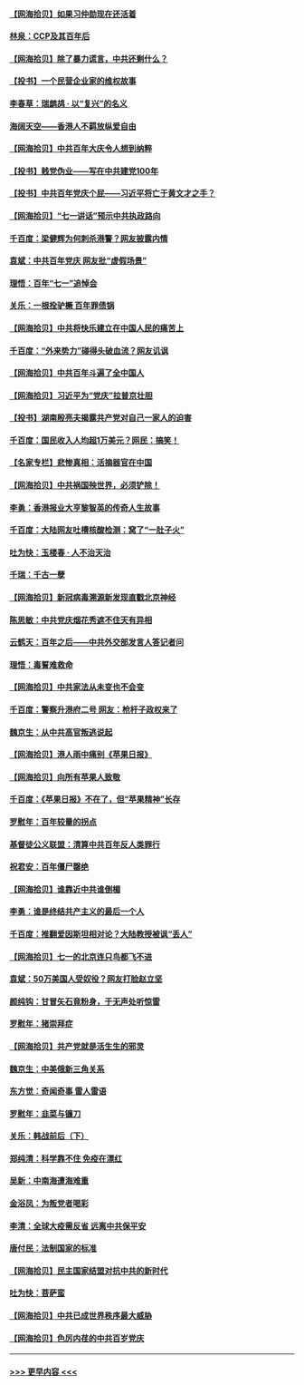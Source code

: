 #### [【网海拾贝】如果习仲勋现在还活着](../pages/nsc993/n13073410.md?t=07080701) 
#### [林泉：CCP及其百年后](../pages/nsc993/n13073226.md?t=07080701) 
#### [【网海拾贝】除了暴力谎言，中共还剩什么？](../pages/nsc993/n13071082.md?t=07080701) 
#### [【投书】一个民营企业家的维权故事](../pages/nsc993/n13070932.md?t=07080701) 
#### [李春草：瑞鹧鸪 · 以“复兴”的名义](../pages/nsc993/n13069984.md?t=07080701) 
#### [海阔天空——香港人不羁放纵爱自由](../pages/nsc993/n13069407.md?t=07080701) 
#### [【网海拾贝】中共百年大庆令人想到纳粹](../pages/nsc993/n13068483.md?t=07080701) 
#### [【投书】贱党伪业——写在中共建党100年](../pages/nsc993/n13067843.md?t=07080701) 
#### [【投书】中共百年党庆个屁——习近平将亡于黄文才之手？](../pages/nsc993/n13067425.md?t=07080701) 
#### [【网海拾贝】“七一讲话”预示中共执政路向](../pages/nsc993/n13066434.md?t=07080701) 
#### [千百度：梁健辉为何刺杀港警？网友披露内情](../pages/nsc993/n13066979.md?t=07080701) 
#### [袁斌：中共百年党庆 网友批“虚假场景”](../pages/nsc993/n13066385.md?t=07080701) 
#### [理悟：百年“七一”追悼会](../pages/nsc993/n13066106.md?t=07080701) 
#### [关乐：一根拴驴橛 百年罪债锅](../pages/nsc993/n13066089.md?t=07080701) 
#### [【网海拾贝】中共将快乐建立在中国人民的痛苦上](../pages/nsc993/n13064939.md?t=07080701) 
#### [千百度：“外来势力”碰得头破血流？网友讥讽](../pages/nsc993/n13064878.md?t=07080701) 
#### [【网海拾贝】中共百年斗遍了全中国人](../pages/nsc993/n13060020.md?t=07080701) 
#### [【网海拾贝】习近平为“党庆”拉普京壮胆](../pages/nsc993/n13057781.md?t=07080701) 
#### [【投书】湖南殷亮夫揭露共产党对自己一家人的迫害](../pages/nsc993/n13057744.md?t=07080701) 
#### [千百度：国民收入人均超1万美元？网民：搞笑！](../pages/nsc993/n13057692.md?t=07080701) 
#### [【名家专栏】悲惨真相：活摘器官在中国](../pages/nsc993/n13056611.md?t=07080701) 
#### [【网海拾贝】中共祸国殃世界，必须铲除！](../pages/nsc993/n13056011.md?t=07080701) 
#### [李勇：香港报业大亨黎智英的传奇人生故事](../pages/nsc993/n13055258.md?t=07080701) 
#### [千百度：大陆网友吐槽核酸检测：窝了“一肚子火”](../pages/nsc993/n13055194.md?t=07080701) 
#### [吐为快：玉楼春 · 人不治天治](../pages/nsc993/n13054028.md?t=07080701) 
#### [千瑞：千古一孽](../pages/nsc993/n13054016.md?t=07080701) 
#### [【网海拾贝】新冠病毒溯源新发现直戳北京神经](../pages/nsc993/n13052425.md?t=07080701) 
#### [陈思敏：中共党庆烟花秀遮不住天有异相](../pages/nsc993/n13052020.md?t=07080701) 
#### [云鹤天：百年之后——中共外交部发言人答记者问](../pages/nsc993/n13051604.md?t=07080701) 
#### [理悟：毒誓难救命](../pages/nsc993/n13051601.md?t=07080701) 
#### [【网海拾贝】中共家法从未变也不会变](../pages/nsc993/n13050366.md?t=07080701) 
#### [千百度：警察升港府二号 网友：枪杆子政权来了](../pages/nsc993/n13050261.md?t=07080701) 
#### [魏京生：从中共高官叛逃说起](../pages/nsc993/n13048997.md?t=07080701) 
#### [【网海拾贝】港人雨中痛别《苹果日报》](../pages/nsc993/n13048941.md?t=07080701) 
#### [【网海拾贝】向所有苹果人致敬](../pages/nsc993/n13046795.md?t=07080701) 
#### [千百度：《苹果日报》不在了，但“苹果精神”长存](../pages/nsc993/n13046703.md?t=07080701) 
#### [罗慰年：百年较量的拐点](../pages/nsc993/n13046542.md?t=07080701) 
#### [基督徒公义联盟：清算中共百年反人类罪行](../pages/nsc993/n13046499.md?t=07080701) 
#### [祝君安：百年僵尸罄绝](../pages/nsc993/n13045595.md?t=07080701) 
#### [【网海拾贝】谁靠近中共谁倒楣](../pages/nsc993/n13044667.md?t=07080701) 
#### [李勇：谁是终结共产主义的最后一个人](../pages/nsc993/n13044397.md?t=07080701) 
#### [千百度：推翻爱因斯坦相对论？大陆教授被讽“丢人”](../pages/nsc993/n13043908.md?t=07080701) 
#### [【网海拾贝】七一的北京连只鸟都飞不进](../pages/nsc993/n13041377.md?t=07080701) 
#### [袁斌：50万美国人受奴役？网友打脸赵立坚](../pages/nsc993/n13041330.md?t=07080701) 
#### [颜纯钩：甘冒矢石竟粉身，于无声处听惊雷](../pages/nsc993/n13041140.md?t=07080701) 
#### [罗慰年：猪崇拜症](../pages/nsc993/n13041071.md?t=07080701) 
#### [【网海拾贝】共产党就是活生生的邪灵](../pages/nsc993/n13036627.md?t=07080701) 
#### [魏京生：中美俄新三角关系](../pages/nsc993/n13035986.md?t=07080701) 
#### [东方觉：奇闻奇事 雷人雷语](../pages/nsc993/n13035878.md?t=07080701) 
#### [罗慰年：韭菜与镰刀](../pages/nsc993/n13034374.md?t=07080701) 
#### [关乐：韩战前后（下）](../pages/nsc993/n13034113.md?t=07080701) 
#### [郑纯清：科学靠不住 免疫在漂红](../pages/nsc993/n13034093.md?t=07080701) 
#### [吴新：中南海遭海难重](../pages/nsc993/n13034084.md?t=07080701) 
#### [金浴凤：为叛党者喝彩](../pages/nsc993/n13034058.md?t=07080701) 
#### [李清：全球大疫需反省 远离中共保平安](../pages/nsc993/n13033784.md?t=07080701) 
#### [唐付民：法制国家的标准](../pages/nsc993/n13032944.md?t=07080701) 
#### [【网海拾贝】民主国家结盟对抗中共的新时代](../pages/nsc993/n13031717.md?t=07080701) 
#### [吐为快：菩萨蛮](../pages/nsc993/n13030033.md?t=07080701) 
#### [【网海拾贝】中共已成世界秩序最大威胁](../pages/nsc993/n13028138.md?t=07080701) 
#### [【网海拾贝】色厉内荏的中共百岁党庆](../pages/nsc993/n13025582.md?t=07080701) 

----
#### [ >>> 更早内容 <<< ](../indexes/nsc993-earlier.md)
